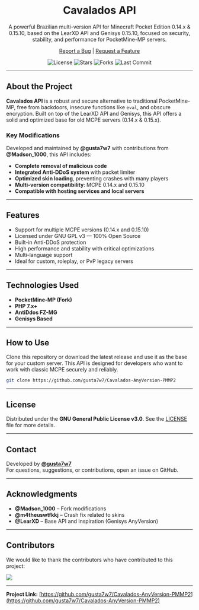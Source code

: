 <div align="center">
  <h1>Cavalados API</h1>
  <p>
    A powerful Brazilian multi-version API for Minecraft Pocket Edition 0.14.x & 0.15.10, based on the LearXD API and Genisys 0.15.10, focused on security, stability, and performance for PocketMine-MP servers.
  </p>
  <p>
    <a href="https://github.com/gusta7w7/Cavalados-AnyVersion-PMMP2/issues">Report a Bug</a> |
    <a href="https://github.com/gusta7w7/Cavalados-AnyVersion-PMMP2/issues">Request a Feature</a>
  </p>
  <p>
    <img src="https://img.shields.io/github/license/gusta7w7/Cavalados-AnyVersion-PMMP2" alt="License">
    <img src="https://img.shields.io/github/stars/gusta7w7/Cavalados-AnyVersion-PMMP2?style=social" alt="Stars">
    <img src="https://img.shields.io/github/forks/gusta7w7/Cavalados-AnyVersion-PMMP2?style=social" alt="Forks">
    <img src="https://img.shields.io/github/last-commit/gusta7w7/Cavalados-AnyVersion-PMMP2" alt="Last Commit">
  </p>
</div>

---

## About the Project

**Cavalados API** is a robust and secure alternative to traditional PocketMine-MP, free from backdoors, insecure functions like `eval`, and obscure encryption. Built on top of the LearXD API and Genisys, this API offers a solid and optimized base for old MCPE servers (0.14.x & 0.15.x).

### Key Modifications

Developed and maintained by **@gusta7w7** with contributions from **@Madson_1000**, this API includes:

- **Complete removal of malicious code**
- **Integrated Anti-DDoS system** with packet limiter
- **Optimized skin loading**, preventing crashes with many players
- **Multi-version compatibility**: MCPE 0.14.x and 0.15.10
- **Compatible with hosting services and local servers**

---

## Features

- Support for multiple MCPE versions (0.14.x and 0.15.10)
- Licensed under GNU GPL v3 — 100% Open Source
- Built-in Anti-DDoS protection
- High performance and stability with critical optimizations
- Multi-language support
- Ideal for custom, roleplay, or PvP legacy servers

---

## Technologies Used

- **PocketMine-MP (Fork)**
- **PHP 7.x+**
- **AntiDdos FZ-MG**
- **Genisys Based**

---

## How to Use

Clone this repository or download the latest release and use it as the base for your custom server. This API is designed for developers who want to work with classic MCPE securely and reliably.

```bash
git clone https://github.com/gusta7w7/Cavalados-AnyVersion-PMMP2
```

---

## License

Distributed under the **GNU General Public License v3.0**. See the [LICENSE](LICENSE) file for more details.

---

## Contact

Developed by **[@gusta7w7](https://github.com/gusta7w7)**  
For questions, suggestions, or contributions, open an issue on GitHub.

---

## Acknowledgments

- **@Madson_1000** – Fork modifications
- **@m4theuswtfkkj** – Crash fix related to skins
- **@LearXD** – Base API and inspiration (Genisys AnyVersion)

---

## Contributors

We would like to thank the contributors who have contributed to this project:

[![](https://contrib.rocks/image?repo=gusta7w7/Cavalados-AnyVersion-PMMP2)](https://github.com/gusta7w7/Cavalados-AnyVersion-PMMP2/graphs/contributors)

---

**Project Link:** [https://github.com/gusta7w7/Cavalados-AnyVersion-PMMP2](https://github.com/gusta7w7/Cavalados-AnyVersion-PMMP2)
